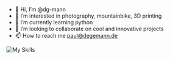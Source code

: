 - 👋 Hi, I’m @dg-mann
- 👀 I’m interested in photography, mountainbike, 3D printing
- 🌱 I’m currently learning python
- 💞️ I’m looking to collaborate on cool and innovative projects
- 📫 How to reach me [paul@degemann.de](mailto:paul@degemann.de "paul@degemann.de")


![My Skills](https://skillicons.dev/icons?i=js,html,css,vue,sass,flutter,nuxt,wordpress,svelte,mysql,php,bootstrap,git,nodejs)

<!---
dg-mann/dg-mann is a ✨ special ✨ repository because its `README.md` (this file) appears on your GitHub profile.
You can click the Preview link to take a look at your changes.
--->
